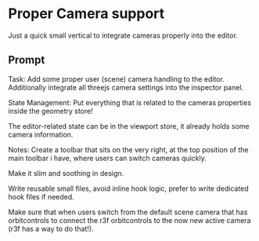 # Proper Camera support
Just a quick small vertical to integrate cameras properly into the editor.

## Prompt
Task: Add some proper user (scene) camera handling to the editor.
Additionally integrate all threejs camera settings into the inspector panel. 

State Management:
Put everything that is related to the cameras properties inside the geometry store!

The editor-related state can be in the viewport store, it already holds some camera information.

Notes:
Create a toolbar that sits on the very right, at the top position of the main toolbar i have, where users can switch cameras quickly.

Make it slim and soothing in design.

Write reusable small files, avoid inline hook logic, prefer to write dedicated hook files if needed.

Make sure that when users switch from the default scene camera that has orbitcontrols to connect the r3f orbitcontrols to the now new active camera (r3f has a way to do that!).

